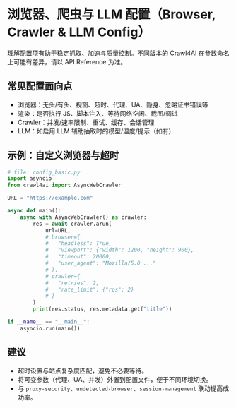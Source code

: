 # 浏览器、爬虫与 LLM 配置（Browser, Crawler & LLM Config）

理解配置项有助于稳定抓取、加速与质量控制。不同版本的 Crawl4AI 在参数命名上可能有差异，请以 API Reference 为准。

## 常见配置面向点

- 浏览器：无头/有头、视窗、超时、代理、UA、隐身、忽略证书错误等
- 渲染：是否执行 JS、脚本注入、等待网络空闲、截图/调试
- Crawler：并发/速率限制、重试、缓存、会话管理
- LLM：如启用 LLM 辅助抽取时的模型/温度/提示（如有）

## 示例：自定义浏览器与超时

```python
# file: config_basic.py
import asyncio
from crawl4ai import AsyncWebCrawler

URL = "https://example.com"

async def main():
    async with AsyncWebCrawler() as crawler:
        res = await crawler.arun(
            url=URL,
            # browser={
            #   "headless": True,
            #   "viewport": {"width": 1200, "height": 900},
            #   "timeout": 20000,
            #   "user_agent": "Mozilla/5.0 ..."
            # },
            # crawler={
            #   "retries": 2,
            #   "rate_limit": {"rps": 2}
            # }
        )
        print(res.status, res.metadata.get("title"))

if __name__ == "__main__":
    asyncio.run(main())
```

## 建议

- 超时设置与站点复杂度匹配，避免不必要等待。
- 将可变参数（代理、UA、并发）外置到配置文件，便于不同环境切换。
- 与 `proxy-security`、`undetected-browser`、`session-management` 联动提高成功率。
